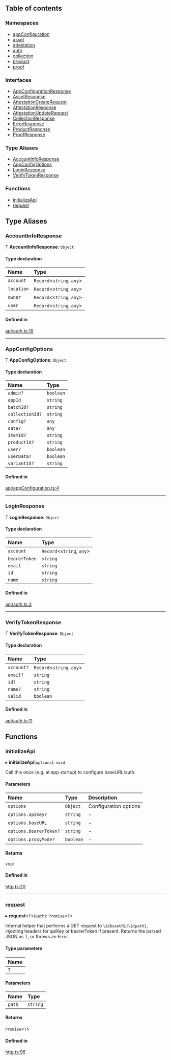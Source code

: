 ## Table of contents

### Namespaces

- [appConfiguration](modules/appConfiguration.md)
- [asset](modules/asset.md)
- [attestation](modules/attestation.md)
- [auth](modules/auth.md)
- [collection](modules/collection.md)
- [product](modules/product.md)
- [proof](modules/proof.md)

### Interfaces

- [AppConfigurationResponse](interfaces/AppConfigurationResponse.md)
- [AssetResponse](interfaces/AssetResponse.md)
- [AttestationCreateRequest](interfaces/AttestationCreateRequest.md)
- [AttestationResponse](interfaces/AttestationResponse.md)
- [AttestationUpdateRequest](interfaces/AttestationUpdateRequest.md)
- [CollectionResponse](interfaces/CollectionResponse.md)
- [ErrorResponse](interfaces/ErrorResponse.md)
- [ProductResponse](interfaces/ProductResponse.md)
- [ProofResponse](interfaces/ProofResponse.md)

### Type Aliases

- [AccountInfoResponse](modules.md#accountinforesponse)
- [AppConfigOptions](modules.md#appconfigoptions)
- [LoginResponse](modules.md#loginresponse)
- [VerifyTokenResponse](modules.md#verifytokenresponse)

### Functions

- [initializeApi](modules.md#initializeapi)
- [request](modules.md#request)

## Type Aliases

### AccountInfoResponse

Ƭ **AccountInfoResponse**: `Object`

#### Type declaration

| Name | Type |
| :------ | :------ |
| `account` | `Record`\<`string`, `any`\> |
| `location` | `Record`\<`string`, `any`\> |
| `owner` | `Record`\<`string`, `any`\> |
| `user` | `Record`\<`string`, `any`\> |

#### Defined in

[api/auth.ts:19](https://github.com/Prove-Anything/smartlinks/blob/54a929dabe2ef3c5f4a5a559c656ea584231138a/src/api/auth.ts#L19)

___

### AppConfigOptions

Ƭ **AppConfigOptions**: `Object`

#### Type declaration

| Name | Type |
| :------ | :------ |
| `admin?` | `boolean` |
| `appId` | `string` |
| `batchId?` | `string` |
| `collectionId?` | `string` |
| `config?` | `any` |
| `data?` | `any` |
| `itemId?` | `string` |
| `productId?` | `string` |
| `user?` | `boolean` |
| `userData?` | `boolean` |
| `variantId?` | `string` |

#### Defined in

[api/appConfiguration.ts:4](https://github.com/Prove-Anything/smartlinks/blob/54a929dabe2ef3c5f4a5a559c656ea584231138a/src/api/appConfiguration.ts#L4)

___

### LoginResponse

Ƭ **LoginResponse**: `Object`

#### Type declaration

| Name | Type |
| :------ | :------ |
| `account` | `Record`\<`string`, `any`\> |
| `bearerToken` | `string` |
| `email` | `string` |
| `id` | `string` |
| `name` | `string` |

#### Defined in

[api/auth.ts:3](https://github.com/Prove-Anything/smartlinks/blob/54a929dabe2ef3c5f4a5a559c656ea584231138a/src/api/auth.ts#L3)

___

### VerifyTokenResponse

Ƭ **VerifyTokenResponse**: `Object`

#### Type declaration

| Name | Type |
| :------ | :------ |
| `account?` | `Record`\<`string`, `any`\> |
| `email?` | `string` |
| `id?` | `string` |
| `name?` | `string` |
| `valid` | `boolean` |

#### Defined in

[api/auth.ts:11](https://github.com/Prove-Anything/smartlinks/blob/54a929dabe2ef3c5f4a5a559c656ea584231138a/src/api/auth.ts#L11)

## Functions

### initializeApi

▸ **initializeApi**(`options`): `void`

Call this once (e.g. at app startup) to configure baseURL/auth.

#### Parameters

| Name | Type | Description |
| :------ | :------ | :------ |
| `options` | `Object` | Configuration options |
| `options.apiKey?` | `string` | - |
| `options.baseURL` | `string` | - |
| `options.bearerToken?` | `string` | - |
| `options.proxyMode?` | `boolean` | - |

#### Returns

`void`

#### Defined in

[http.ts:20](https://github.com/Prove-Anything/smartlinks/blob/54a929dabe2ef3c5f4a5a559c656ea584231138a/src/http.ts#L20)

___

### request

▸ **request**\<`T`\>(`path`): `Promise`\<`T`\>

Internal helper that performs a GET request to `\${baseURL}\${path}`, 
injecting headers for apiKey or bearerToken if present. 
Returns the parsed JSON as T, or throws an Error.

#### Type parameters

| Name |
| :------ |
| `T` |

#### Parameters

| Name | Type |
| :------ | :------ |
| `path` | `string` |

#### Returns

`Promise`\<`T`\>

#### Defined in

[http.ts:96](https://github.com/Prove-Anything/smartlinks/blob/54a929dabe2ef3c5f4a5a559c656ea584231138a/src/http.ts#L96)
